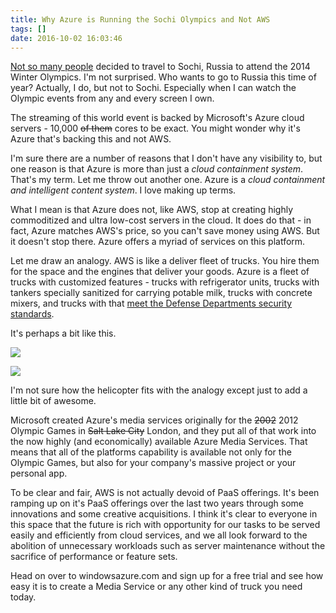 ```yaml
---
title: Why Azure is Running the Sochi Olympics and Not AWS
tags: []
date: 2016-10-02 16:03:46
---
```


[Not so many people](http://www.aleteia.org/en/world/article/winter-olympics-set-to-open-in-sochi-even-amid-safety-and-attendence-concerns-5773727555911680) decided to travel to Sochi, Russia to attend the 2014 Winter Olympics. I&#39;m not surprised. Who wants to go to Russia this time of year? Actually, I do, but not to Sochi. Especially when I can watch the Olympic events from any and every screen I own.

The streaming of this world event is backed by Microsoft&#39;s Azure cloud servers - 10,000 <span style="text-decoration: line-through;">of them</span>&nbsp;cores to be exact. You might wonder why it&#39;s Azure that&#39;s backing this and not AWS.

I&#39;m sure there are a number of reasons that I don&#39;t have any visibility to, but one reason is that Azure is more than just a _cloud containment system_. That&#39;s my term. Let me throw out another one. Azure is a _cloud containment and intelligent content system_. I love making up terms.

What I mean is that Azure does not, like AWS, stop at creating highly commoditized and ultra low-cost servers in the cloud. It does do that - in fact, Azure matches AWS&#39;s price, so you can&#39;t save money using AWS. But it doesn&#39;t stop there. Azure offers a myriad of services on this platform.

Let me draw an analogy. AWS is like a deliver fleet of trucks. You hire them for the space and the engines that deliver your goods. Azure is a fleet of trucks with customized features - trucks with refrigerator units, trucks with tankers specially sanitized for carrying potable milk, trucks with concrete mixers, and trucks with that [meet the Defense Departments security standards](http://www.informationweek.com/cloud/microsoft-reveals-azure-cloud-for-government-agencies/d/d-id/1111854).

It&#39;s perhaps a bit like this.

![](http://codefoster.blob.core.windows.net/site/image/116caf856af94c5da3e8f172410971d3/sochi_01_1.png)

![](http://codefoster.blob.core.windows.net/site/image/874eb946410446829790dc9d2d650292/sochi_02_1.png)

I&#39;m not sure how the helicopter fits with the analogy except just to add a little bit of awesome.

Microsoft created Azure&#39;s media services originally for the <span style="text-decoration: line-through;">2002</span>&nbsp;2012 Olympic Games in <span style="text-decoration: line-through;">Salt Lake City</span> London, and they put all of that work into the now highly (and economically) available Azure Media Services. That means that all of the platforms capability is available not only for the Olympic Games, but also for your company&#39;s massive project or your personal app.

To be clear and fair, AWS is not actually devoid of PaaS offerings. It&#39;s been ramping up on it&#39;s PaaS offerings over the last two years through some innovations and some creative acquisitions. I think it&#39;s clear to everyone in this space that the future is rich with opportunity for our tasks to be served easily and efficiently from cloud services, and we all look forward to the abolition of unnecessary workloads such as server maintenance without the sacrifice of performance or feature sets.

Head on over to windowsazure.com and sign up for a free trial and see how easy it is to create a Media Service or any other kind of truck you need today.